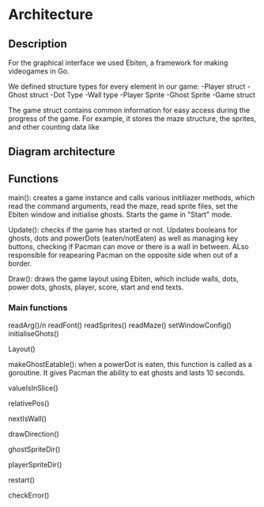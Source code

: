 # Architecture

## Description
For the graphical interface we used Ebiten, a framework for making videogames in Go.

We defined structure types for every element in our game: 
  -Player struct
  -Ghost struct
  -Dot Type
  -Wall type
  -Player Sprite
  -Ghost Sprite
  -Game struct
  
The game struct contains common information for easy access during the progress of the game. For example, it stores the maze structure, the sprites, and other counting data like 

## Diagram architecture

## Functions

main(): creates a game instance and calls various initiliazer methods, which read the command arguments, read the maze, read sprite files, set the Ebiten window and initialise ghosts. Starts the game in "Start" mode.

Update(): checks if the game has started or not. Updates booleans for ghosts, dots and powerDots (eaten/notEaten) as well as managing key buttons, 
          checking if Pacman can move or there is a wall in between. ALso responsible for reapearing Pacman on the opposite side when out of a border.

Draw(): draws the game layout using Ebiten, which include walls, dots, power dots, ghosts, player, score, start and end texts.

### Main functions
  readArg()/n
  readFont()
  readSprites()
  readMaze()
  setWindowConfig()
  initialiseGhots()
  
Layout()

makeGhostEatable(): when a powerDot is eaten, this function is called as a goroutine. It gives Pacman the ability to eat ghosts and lasts 10 seconds.

valueIsInSlice()

relativePos()

nextIsWall()

drawDirection()

ghostSpriteDir()

playerSpriteDir()

restart()

checkError()
